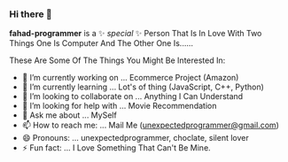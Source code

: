 ### Hi there 👋


**fahad-programmer** is a ✨ _special_ ✨ Person That Is In Love With Two Things One Is Computer And The Other One Is......

These Are Some Of The Things You Might Be Interested In:

- 🔭 I’m currently working on ... Ecommerce Project (Amazon)
- 🌱 I’m currently learning ... Lot's of thing (JavaScript, C++, Python)
- 👯 I’m looking to collaborate on ... Anything I Can Understand
- 🤔 I’m looking for help with ... Movie Recommendation
- 💬 Ask me about ... MySelf
- 📫 How to reach me: ... Mail Me (unexpectedprogrammer@gmail.com)
- 😄 Pronouns: ... unexpectedprogrammer, choclate, silent lover
- ⚡ Fun fact: ... I Love Something That Can't Be Mine.

